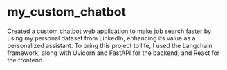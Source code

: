 # my_custom_chatbot

Created a custom chatbot web application to make job search faster by using my personal dataset from LinkedIn, enhancing its value as a personalized assistant. 
To bring this project to life, I used the Langchain framework, along with Uvicorn and FastAPI for the backend, and React for the frontend.


